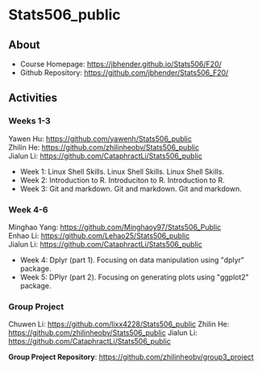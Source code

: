 # Stats506_public
## About
* Course Homepage: https://jbhender.github.io/Stats506/F20/  
* Github Repository: https://github.com/jbhender/Stats506_F20/  

## Activities
### Weeks 1-3
Yawen Hu: https://github.com/yawenh/Stats506_public  
Zhilin He: https://github.com/zhilinheobv/Stats506_public  
Jialun Li: https://github.com/CataphractLi/Stats506_public  

* Week 1: Linux Shell Skills. Linux Shell Skills. Linux Shell Skills.
* Week 2: Introduction to R. Introduciton to R. Introduction to R.
* Week 3: Git and markdown. Git and markdown. Git and markdown.

### Week 4-6
Minghao Yang: https://github.com/Minghaoy97/Stats506_Public  
Enhao Li: https://github.com/Lehao25/Stats506_public  
Jialun Li: https://github.com/CataphractLi/Stats506_public  

* Week 4: Dplyr (part 1). Focusing on data manipulation using "dplyr" package.
* Week 5: DPlyr (part 2). Focusing on generating plots using "ggplot2" package.

### Group Project
Chuwen Li: https://github.com/lixx4228/Stats506_public
Zhilin He: https://github.com/zhilinheobv/Stats506_public
Jialun Li: https://github.com/CataphractLi/Stats506_public

**Group Project Repository**: https://github.com/zhilinheobv/group3_project 